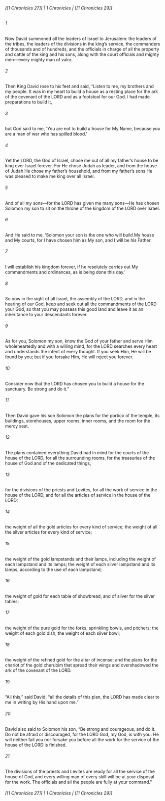 ###### [[1 Chronicles 27]] | 1 Chronicles | [[1 Chronicles 29]]

###### 1
Now David summoned all the leaders of Israel to Jerusalem: the leaders of the tribes, the leaders of the divisions in the king’s service, the commanders of thousands and of hundreds, and the officials in charge of all the property and cattle of the king and his sons, along with the court officials and mighty men—every mighty man of valor.
###### 2
Then King David rose to his feet and said, “Listen to me, my brothers and my people. It was in my heart to build a house as a resting place for the ark of the covenant of the LORD and as a footstool for our God. I had made preparations to build it,
###### 3
but God said to me, ‘You are not to build a house for My Name, because you are a man of war who has spilled blood.’
###### 4
Yet the LORD, the God of Israel, chose me out of all my father’s house to be king over Israel forever. For He chose Judah as leader, and from the house of Judah He chose my father’s household, and from my father’s sons He was pleased to make me king over all Israel.
###### 5
And of all my sons—for the LORD has given me many sons—He has chosen Solomon my son to sit on the throne of the kingdom of the LORD over Israel.
###### 6
And He said to me, ‘Solomon your son is the one who will build My house and My courts, for I have chosen him as My son, and I will be his Father.
###### 7
I will establish his kingdom forever, if he resolutely carries out My commandments and ordinances, as is being done this day.’
###### 8
So now in the sight of all Israel, the assembly of the LORD, and in the hearing of our God, keep and seek out all the commandments of the LORD your God, so that you may possess this good land and leave it as an inheritance to your descendants forever.
###### 9
As for you, Solomon my son, know the God of your father and serve Him wholeheartedly and with a willing mind, for the LORD searches every heart and understands the intent of every thought. If you seek Him, He will be found by you; but if you forsake Him, He will reject you forever.
###### 10
Consider now that the LORD has chosen you to build a house for the sanctuary. Be strong and do it.”
###### 11
Then David gave his son Solomon the plans for the portico of the temple, its buildings, storehouses, upper rooms, inner rooms, and the room for the mercy seat.
###### 12
The plans contained everything David had in mind for the courts of the house of the LORD, for all the surrounding rooms, for the treasuries of the house of God and of the dedicated things,
###### 13
for the divisions of the priests and Levites, for all the work of service in the house of the LORD, and for all the articles of service in the house of the LORD:
###### 14
the weight of all the gold articles for every kind of service; the weight of all the silver articles for every kind of service;
###### 15
the weight of the gold lampstands and their lamps, including the weight of each lampstand and its lamps; the weight of each silver lampstand and its lamps, according to the use of each lampstand;
###### 16
the weight of gold for each table of showbread, and of silver for the silver tables;
###### 17
the weight of the pure gold for the forks, sprinkling bowls, and pitchers; the weight of each gold dish; the weight of each silver bowl;
###### 18
the weight of the refined gold for the altar of incense; and the plans for the chariot of the gold cherubim that spread their wings and overshadowed the ark of the covenant of the LORD.
###### 19
“All this,” said David, “all the details of this plan, the LORD has made clear to me in writing by His hand upon me.”
###### 20
David also said to Solomon his son, “Be strong and courageous, and do it. Do not be afraid or discouraged, for the LORD God, my God, is with you. He will neither fail you nor forsake you before all the work for the service of the house of the LORD is finished.
###### 21
The divisions of the priests and Levites are ready for all the service of the house of God, and every willing man of every skill will be at your disposal for the work. The officials and all the people are fully at your command.”

###### [[1 Chronicles 27]] | 1 Chronicles | [[1 Chronicles 29]]
